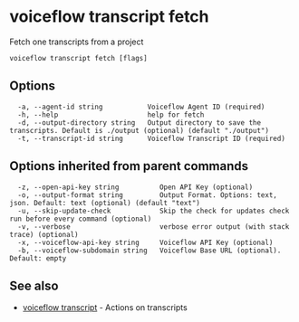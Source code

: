 # voiceflow transcript fetch

Fetch one transcripts from a project

```
voiceflow transcript fetch [flags]
```

## Options

```
  -a, --agent-id string           Voiceflow Agent ID (required)
  -h, --help                      help for fetch
  -d, --output-directory string   Output directory to save the transcripts. Default is ./output (optional) (default "./output")
  -t, --transcript-id string      Voiceflow Transcript ID (required)
```

## Options inherited from parent commands

```
  -z, --open-api-key string          Open API Key (optional)
  -o, --output-format string         Output Format. Options: text, json. Default: text (optional) (default "text")
  -u, --skip-update-check            Skip the check for updates check run before every command (optional)
  -v, --verbose                      verbose error output (with stack trace) (optional)
  -x, --voiceflow-api-key string     Voiceflow API Key (optional)
  -b, --voiceflow-subdomain string   Voiceflow Base URL (optional). Default: empty
```

## See also

* [voiceflow transcript](/cmd/voiceflow_transcript/)	 - Actions on transcripts

